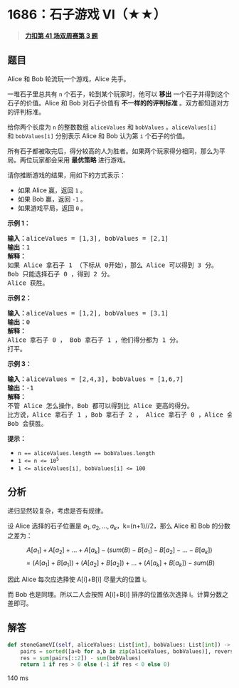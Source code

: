 # 1686：石子游戏 VI（★★）


> <u>**[力扣第 41 场双周赛第 3 题](https://leetcode.cn/problems/stone-game-vi/)**</u>

## 题目

<p>Alice 和 Bob 轮流玩一个游戏，Alice 先手。</p>

<p>一堆石子里总共有 <code>n</code> 个石子，轮到某个玩家时，他可以 <strong>移出</strong> 一个石子并得到这个石子的价值。Alice 和 Bob 对石子价值有 <strong>不一样的的评判标准</strong> 。双方都知道对方的评判标准。</p>

<p>给你两个长度为 <code>n</code> 的整数数组 <code>aliceValues</code> 和 <code>bobValues</code> 。<code>aliceValues[i]</code> 和 <code>bobValues[i]</code> 分别表示 Alice 和 Bob 认为第 <code>i</code> 个石子的价值。</p>

<p>所有石子都被取完后，得分较高的人为胜者。如果两个玩家得分相同，那么为平局。两位玩家都会采用 <b>最优策略</b> 进行游戏。</p>

<p>请你推断游戏的结果，用如下的方式表示：</p>

<ul>
<li>如果 Alice 赢，返回 <code>1</code> 。</li>
<li>如果 Bob 赢，返回 <code>-1</code> 。</li>
<li>如果游戏平局，返回 <code>0</code> 。</li>
</ul>



<p><strong>示例 1：</strong></p>

<pre>
<b>输入：</b>aliceValues = [1,3], bobValues = [2,1]
<b>输出：</b>1
<strong>解释：</strong>
如果 Alice 拿石子 1 （下标从 0开始），那么 Alice 可以得到 3 分。
Bob 只能选择石子 0 ，得到 2 分。
Alice 获胜。
</pre>

<p><strong>示例 2：</strong></p>

<pre>
<strong>输入：</strong>aliceValues = [1,2], bobValues = [3,1]
<b>输出：</b>0
<strong>解释：</strong>
Alice 拿石子 0 ， Bob 拿石子 1 ，他们得分都为 1 分。
打平。
</pre>

<p><strong>示例 3：</strong></p>

<pre>
<b>输入：</b>aliceValues = [2,4,3], bobValues = [1,6,7]
<b>输出：</b>-1
<strong>解释：</strong>
不管 Alice 怎么操作，Bob 都可以得到比 Alice 更高的得分。
比方说，Alice 拿石子 1 ，Bob 拿石子 2 ， Alice 拿石子 0 ，Alice 会得到 6 分而 Bob 得分为 7 分。
Bob 会获胜。
</pre>



<p><strong>提示：</strong></p>

<ul>
<li><code>n == aliceValues.length == bobValues.length</code></li>
<li><code>1 <= n <= 10<sup>5</sup></code></li>
<li><code>1 <= aliceValues[i], bobValues[i] <= 100</code></li>
</ul>


## 分析

递归显然较复杂，考虑是否有规律。

设 Alice 选择的石子位置是 $a_1, a_2, ..., a_k$，k=(n+1)//2，那么 Alice 和 Bob 的分数之差为：

$$   A[a_1]+A[a_2]+...+A[a_k]-(sum(B)-B[a_1]-B[a_2]-...-B[a_k]) $$
$$ = (A[a_1]+B[a_1])+(A[a_2]+B[a_2])+...+(A[a_k]+B[a_k]) - sum(B)$$

因此 Alice 每次应选择使 A[i]+B[i] 尽量大的位置 i。

而 Bob 也是同理。所以二人会按照 A[i]+B[i] 排序的位置依次选择 i。计算分数之差即可。

## 解答

```python
def stoneGameVI(self, aliceValues: List[int], bobValues: List[int]) -> int:
	pairs = sorted([a+b for a,b in zip(aliceValues, bobValues)], reverse=True)
	res = sum(pairs[::2]) - sum(bobValues)
	return 1 if res > 0 else (-1 if res < 0 else 0)
```

140 ms


